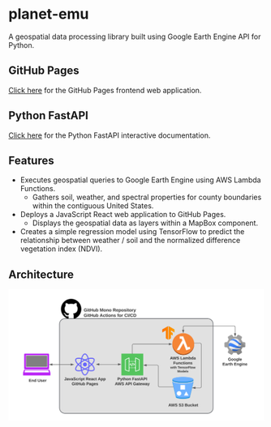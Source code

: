 # planet-emu
A geospatial data processing library built using Google Earth Engine API for Python.

## GitHub Pages
[Click here](https://danmcfan.github.io/planet-emu) for the GitHub Pages frontend web application.

## Python FastAPI
[Click here](https://api.planet-emu.com/docs) for the Python FastAPI interactive documentation.

## Features
- Executes geospatial queries to Google Earth Engine using AWS Lambda Functions.
    - Gathers soil, weather, and spectral properties for county boundaries within the contiguous United States.
- Deploys a JavaScript React web application to GitHub Pages.
    - Displays the geospatial data as layers within a MapBox component.
- Creates a simple regression model using TensorFlow to predict the relationship between weather / soil and the normalized difference vegetation index (NDVI).

## Architecture
![Architecture](docs/architecture.png)
